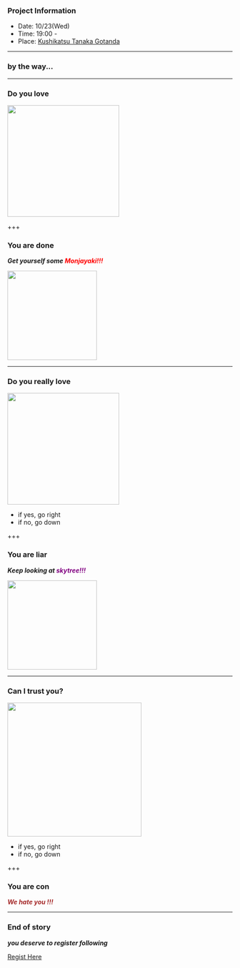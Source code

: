 ### Project Information

- Date: 10/23(Wed)
- Time: 19:00 -
- Place: [Kushikatsu Tanaka Gotanda](https://kushi-tanaka.com/restaurant/detail/gotanda)

---
### by the way... 

---
### Do you love 

<img src="http://unseki.co.jp/blog/img/kushikatsutanaka01.jpg" width="250">

+++
### You are done

***Get yourself some <span style="color: red; ">Monjayaki!!!</span>***

<img src="https://park.ajinomoto.co.jp/wp-content/uploads/2018/03/704646.jpeg" width="200">

---
### Do you really love

<img src="http://unseki.co.jp/blog/img/kushikatsutanaka01.jpg" width="250">

- if yes, go right
- if no, go down

+++
### You are liar

***Keep looking at <span style="color: purple; ">skytree!!!</span>***

<img src="https://upload.wikimedia.org/wikipedia/commons/thumb/8/84/Tokyo_Skytree_2014_%E2%85%A2.jpg/290px-Tokyo_Skytree_2014_%E2%85%A2.jpg" width="200">

---
### Can I trust you?

<img src="https://pilbox.themuse.com/image.jpg?url=https%3A%2F%2Fassets.themuse.com%2Fuploaded%2Fattachments%2F16096.jpg%3Fv%3De7619af4a2d0f77ea20a926ecc96ef3f15bec659f629e29195b8b1abbf5af147&h=367&prog=1" width="300">

- if yes, go right
- if no, go down

+++
### You are con

***<span style="color: brown; ">We hate you !!!</span>***

---
### End of story

***you deserve to register following***

[Regist Here](http://chosuke.rumix.jp/main.aspx?g=bb2a58ecffbb1864f4&s=6881066_9964&page=-1)

